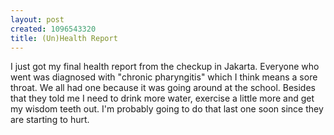 ```yaml
--- 
layout: post
created: 1096543320
title: (Un)Health Report
---
```

I just got my final health report from the checkup in Jakarta.  Everyone who went was diagnosed with "chronic pharyngitis" which I think means a sore throat.  We all had one because it was going around at the school.  Besides that they told me I need to drink more water, exercise a little more and get my wisdom teeth out. I'm probably going to do that last one soon since they are starting to hurt.
